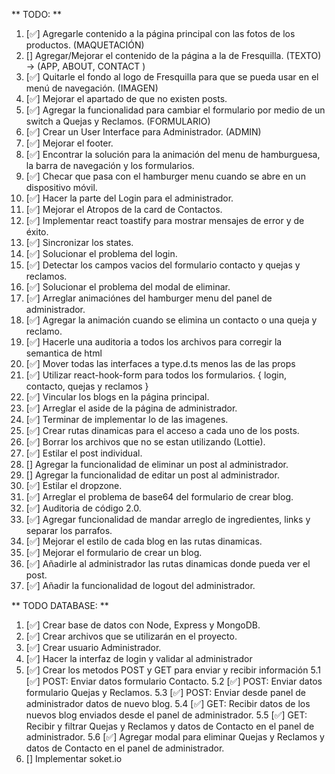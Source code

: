 ** TODO: **
1. [✅] Agregarle contenido a la página principal con las fotos de los productos. (MAQUETACIÓN)
2. [] Agregar/Mejorar el contenido de la página a la de Fresquilla. (TEXTO) -> (APP, ABOUT, CONTACT )
3. [✅] Quitarle el fondo al logo de Fresquilla para que se pueda usar en el menú de navegación. (IMAGEN)
4. [✅] Mejorar el apartado de que no existen posts.
5. [✅] Agregar la funcionalidad para cambiar el formulario por medio de un switch a Quejas y Reclamos. (FORMULARIO)
6. [✅] Crear un User Interface para Administrador. (ADMIN)
7. [✅] Mejorar el footer.
8. [✅] Encontrar la solución para la animación del menu de hamburguesa, la barra de navegación y los formularios.
9. [✅] Checar que pasa con el hamburger menu cuando se abre en un dispositivo móvil.
10. [✅] Hacer la parte del Login para el administrador.
11. [✅] Mejorar el Atropos de la card de Contactos.
12. [✅] Implementar react toastify para mostrar mensajes de error y de éxito.
13. [✅] Sincronizar los states.
14. [✅] Solucionar el problema del login.
15. [✅] Detectar los campos vacios del formulario contacto y quejas y reclamos.
16. [✅] Solucionar el problema del modal de eliminar.
17. [✅] Arreglar animaciónes del hamburger menu del panel de administrador.
18. [✅] Agregar la animación cuando se elimina un contacto o una queja y reclamo.
19. [✅] Hacerle una auditoria a todos los archivos para corregir la semantica de html 
20. [✅] Mover todas las interfaces a type.d.ts menos las de las props
21. [✅] Utilizar react-hook-form para todos los formularios. { login, contacto, quejas y reclamos }
20. [✅] Vincular los blogs en la página principal.
21. [✅] Arreglar el aside de la página de administrador.
22. [✅] Terminar de implementar lo de las imagenes.
23. [✅] Crear rutas dinamicas para el acceso a cada uno de los posts.
24. [✅] Borrar los archivos que no se estan utilizando (Lottie).
25. [✅] Estilar el post individual.
26. [] Agregar la funcionalidad de eliminar un post al administrador.
27. [] Agregar la funcionalidad de editar un post al administrador.
28. [✅] Estilar el dropzone.
29. [✅] Arreglar el problema de base64 del formulario de crear blog.
30. [✅] Auditoria de código 2.0.
31. [✅] Agregar funcionalidad de mandar arreglo de ingredientes, links y separar los parrafos.
32. [✅] Mejorar el estilo de cada blog en las rutas dinamicas.
33. [✅] Mejorar el formulario de crear un blog.
34. [✅] Añadirle al administrador las rutas dinamicas donde pueda ver el post.
35. [✅] Añadir la funcionalidad de logout del administrador.

** TODO DATABASE: **
1. [✅] Crear base de datos con Node, Express y MongoDB.
2. [✅] Crear archivos que se utilizarán en el proyecto.
3. [✅] Crear usuario Administrador.
4. [✅] Hacer la interfaz de login y validar al administrador
5. [✅] Crear los metodos POST y GET para enviar y recibir información
  5.1 [✅] POST: Enviar datos formulario Contacto.
  5.2 [✅] POST: Enviar datos formulario Quejas y Reclamos.
  5.3 [✅] POST: Enviar desde panel de administrador datos de nuevo blog.
  5.4 [✅] GET: Recibir datos de los nuevos blog enviados desde el panel de administrador.
  5.5 [✅] GET: Recibir y filtrar Quejas y Reclamos y datos de Contacto en el panel de administrador.
  5.6 [✅] Agregar modal para eliminar Quejas y Reclamos y datos de Contacto en el panel de administrador.
6. [] Implementar soket.io
